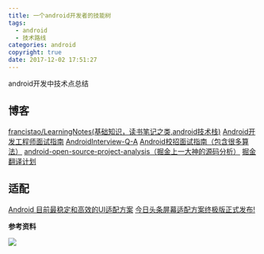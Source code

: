 ```yaml
---
title: 一个android开发者的技能树
tags:
  - android
  - 技术路线
categories: android
copyright: true
date: 2017-12-02 17:51:27
---
```

android开发中技术点总结
<!--more-->

## 博客
[francistao/LearningNotes(基础知识，读书笔记之类,android技术栈)](https://github.com/francistao/LearningNotes)
[Android开发工程师面试指南](https://github.com/guoxiaoxing/android-interview)
[AndroidInterview-Q-A](https://github.com/JackyAndroid/AndroidInterview-Q-A)
[Android校招面试指南（包含很多算法）](https://github.com/LRH1993/android_interview)
[android-open-source-project-analysis（掘金上一大神的源码分析）](https://github.com/guoxiaoxing/android-open-source-project-analysis)
[掘金翻译计划](https://github.com/xitu/gold-miner)

## 适配
[Android 目前最稳定和高效的UI适配方案](https://juejin.im/post/5ae9cc3a5188253dc612842b)
[今日头条屏幕适配方案终极版正式发布!](https://juejin.im/post/5bce688e6fb9a05cf715d1c2)



**参考资料**

![](http://oankigr4l.bkt.clouddn.com/wexin.png)